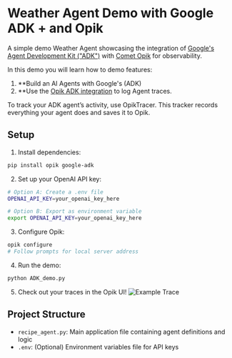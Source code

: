 # Weather Agent Demo with Google ADK + and Opik

A simple demo Weather Agent showcasing the integration of [Google's Agent Development Kit ("ADK")](https://google.github.io/adk-docs/) with [Comet Opik](http://github.com/comet-ml/opik) for observability. 

In this demo you will learn how to demo features:

1. **Build an AI Agents with Google's (ADK)
2. **Use the [Opik ADK integration](https://www.comet.com/docs/opik/tracing/integrations/adk) to log Agent traces.

To track your ADK agent’s activity, use OpikTracer. This tracker records everything your agent does and saves it to Opik.

## Setup

1. Install dependencies:
```bash
pip install opik google-adk
```

2. Set up your OpenAI API key:
```bash
# Option A: Create a .env file
OPENAI_API_KEY=your_openai_key_here

# Option B: Export as environment variable
export OPENAI_API_KEY=your_openai_key_here
```

3. Configure Opik:
```bash
opik configure
# Follow prompts for local server address
```

4. Run the demo:
```bash
python ADK_demo.py
```

5. Check out your traces in the Opik UI!
![Example Trace](https://i.imgur.com/41Ts9Qll.png)

## Project Structure

- `recipe_agent.py`: Main application file containing agent definitions and logic
- `.env`: (Optional) Environment variables file for API keys
